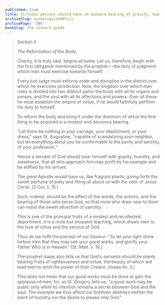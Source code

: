 ```yaml
---
published: true
title: Virtuous persons should have an outward bearing of gravity, humility, and sweetness
archiveSlug: sinnersguide00luis
archivePage: '395'
bookSlug: the-sinners-guide
---
```


> Section II.
>
> *The Reformation of the Body.*
>
> Charity, it is truly said, begins at home. Let us, therefore, begin with the first obligation mentioned by the prophet---the duty of judgment which man must exercise towards himself.
> 
> Every just judge must enforce order and discipline in the district over which he exercises jurisdiction. Now, the kingdom over which man rules is divided into two distinct parts: the body with all its organs and senses, and the soul with all its affections and powers. Over all these he must establish the empire of virtue, if he would faithfully perform his duty to himself.
>
> To reform the body and bring it under the dominion of virtue the first thing to be acquired is a modest and decorous bearing.
> 
> "Let there be nothing in your carriage, your deportment, or your dress," says St. Augustine, "capable of scandalizing your neighbor, but let everything about you be conformable to the purity and sanctity of your profession."
> 
> Hence a servant of God should bear himself with gravity, humility, and sweetness, that all who approach him may profit by his example and be edified by his virtues.
> 
> The great Apostle would have us, like fragrant plants, giving forth the sweet perfume of piety and filling all about us with the odor of Jesus Christ. [2 Cor. ii. 15.]
> 
> Such, indeed, should be the effect of the words, the actions, and the bearing of those who serve God, so that none who draw near to them can resist the sweet attraction of sanctity.
> 
> This is one of the principal fruits of a modest and recollected deportment. It is a mute but eloquent teaching, which draws men to the love of virtue and the service of God.
> 
> Thus do we fulfil the precept of our Saviour: "So let your light shine before men that they may see your good works, and glorify your Father Who is in Heaven." [St. Matt. v. 16.]
> 
> The prophet Isaias also tells us that God's servants should be plants bearing fruits of righteousness and virtue, the beauty of which will lead men to extol the power of their Creator. [Isaias lxi. 3.]
> 
> This does not mean that our good works must be done to gain the applause of men, for, as St. Gregory tells us, "a good work may be public only while its intention remains a secret between God and the soul. The example we thus afford our brethren destroys neither the merit of humility nor the desire to please only God."
